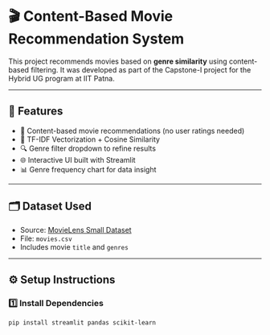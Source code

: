 # 🎬 Content-Based Movie Recommendation System
This project recommends movies based on **genre similarity** using content-based filtering. It was developed as part of the Capstone-I project for the Hybrid UG program at IIT Patna.

---

## 🚀 Features

- 🎯 Content-based movie recommendations (no user ratings needed)
- 🧠 TF-IDF Vectorization + Cosine Similarity
- 🔍 Genre filter dropdown to refine results
- 🌐 Interactive UI built with Streamlit
- 📊 Genre frequency chart for data insight

---

## 🗂 Dataset Used

- Source: [MovieLens Small Dataset](https://grouplens.org/datasets/movielens/)
- File: `movies.csv`
- Includes movie `title` and `genres`

---

## ⚙️ Setup Instructions

### 1️⃣ Install Dependencies

```bash
pip install streamlit pandas scikit-learn
